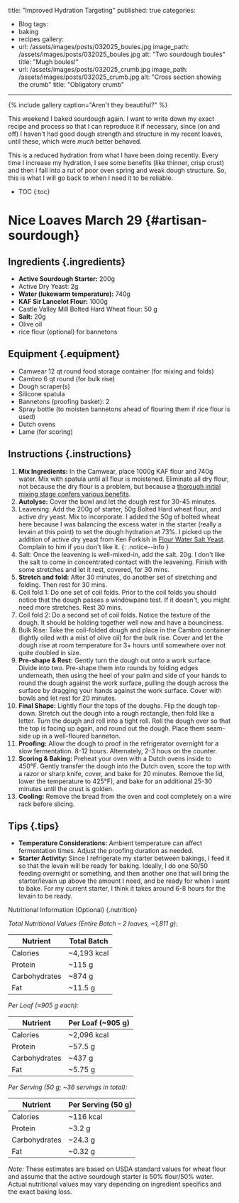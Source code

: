 title: "Improved Hydration Targeting"
published: true
categories:
- Blog
tags:
- baking
- recipes
gallery:
- url: /assets/images/posts/032025_boules.jpg
  image_path:  /assets/images/posts/032025_boules.jpg
  alt: "Two sourdough boules"
  title: "Mugh boules!"
- url:  /assets/images/posts/032025_crumb.jpg
  image_path: /assets/images/posts/032025_crumb.jpg
  alt: "Cross section showing the crumb"
  title: "Obligatory crumb"

---

{% include gallery caption="Aren't they beautiful?" %}

This weekend I baked sourdough again. I want to write down my exact recipe and process so that I can reproduce it if necessary, since (on and off) I haven't had good dough strength and structure in my recent loaves, until these, which were *much* better behaved.

This is a reduced hydration from what I have been doing recently. Every time I increase my hydration, I see some benefits (like thinner, crisp crust) and then I fall into a rut of poor oven spring and weak dough structure. So, this is what I will go back to when I need it to be reliable.


* TOC
  {:toc}

# Nice Loaves March 29 {#artisan-sourdough}

## Ingredients {.ingredients}

- **Active Sourdough Starter:** 200g
- Active Dry Yeast: 2g
- **Water (lukewarm temperature):** 740g
- **KAF Sir Lancelot Flour:** 1000g
- Castle Valley Mill Bolted Hard Wheat flour: 50 g
- **Salt:** 20g
- Olive oil
- rice flour (optional) for bannetons

## Equipment {.equipment}

- Camwear 12 qt round food storage container (for mixing and folds)
- Cambro 6 qt round (for bulk rise)
- Dough scraper(s)
- Silicone spatula
- Bannetons (proofing basket): 2
- Spray bottle (to moisten bannetons ahead of flouring them if rice flour is used)
- Dutch ovens
- Lame (for scoring)

## Instructions {.instructions}

1. **Mix Ingredients:**
   In the Camwear, place 1000g KAF flour and 740g water. Mix with spatula until all flour is moistened. Eliminate all dry flour, not because the dry flour is a problem, but because a [thorough initial mixing stage confers various benefits](hhttps://youtu.be/XzK_V0N0zXY?si=JNh5lAnUj1p_6hWa).
2. **Autolyse:**
   Cover the bowl and let the dough rest for 30-45 minutes.
3. Leavening:
   Add the 200g of starter, 50g Bolted Hard wheat flour, and active dry yeast. Mix to incorporate. I added the 50g of bolted wheat here because I was balancing the excess water in the starter (really a levain at this point) to set the dough hydration at 73%.
   I picked up the addition of active dry yeast from Ken Forkish in [Flour Water Salt Yeast](https://kensartisan.com/flour-water-salt-yeast). Complain to him if you don't like it. {: .notice--info }
4. Salt:
   Once the leavening is well-mixed-in, add the salt. 20g. I don't like the salt to come in concentrated contact with the leavening. Finish with some stretches and let it rest, covered, for 30 mins.
5. **Stretch and fold:**
   After 30 minutes, do another set of stretching and folding. Then rest for 30 mins.
6. Coil fold 1:
   Do one set of coil folds. Prior to the coil folds you should notice that the dough passes a windowpane test. If it doesn't, you might need more stretches. Rest 30 mins.
7. Coil fold 2:
   Do a second set of coil folds. Notice the texture of the dough. It should be holding together well now and have a bounciness.
8. Bulk Rise:
   Take the coil-folded dough and place in the Cambro container (lightly oiled with a mist of olive oil) for the bulk rise. Cover and let the dough rise at room temperature for 3+ hours until somewhere over not quite doubled in size.
9. **Pre-shape & Rest:**
   Gently turn the dough out onto a work surface. Divide into two. Pre-shape them into rounds by folding edges underneath, then using the heel of your palm and side of your hands to round the dough against the work surface, pulling the dough across the surface by dragging your hands against the work surface. Cover with bowls and let rest for 20 minutes.
10. **Final Shape:**
    Lightly flour the tops of the doughs. Flip the dough top-down. Stretch out the dough into a rough rectangle, then fold like a letter. Turn the dough and roll into a tight roll. Roll the dough over so that the top is facing up again, and round out the dough. Place them seam-side up in a well-floured banneton.
11. **Proofing:**
    Allow the dough to proof in the refrigerator overnight for a slow fermentation. 8-12 hours. Alternately, 2-3 hous on the counter.
12. **Scoring & Baking:**
    Preheat your oven with a Dutch ovens inside to 450°F. Gently transfer the dough into the Dutch oven, score the top with a razor or sharp knife, cover, and bake for 20 minutes. Remove the lid, lower the temperature to 425°F), and bake for an additional 25-30 minutes until the crust is golden.
13. **Cooling:**
    Remove the bread from the oven and cool completely on a wire rack before slicing.

## Tips {.tips}

- **Temperature Considerations:**
  Ambient temperature can affect fermentation times. Adjust the proofing duration as needed.
- **Starter Activity:**
  Since I refrigerate my starter between bakings, I feed it so that the levain will be ready for baking. Ideally, I do one 50/50 feeding overnight or something, and then another one that will bring the starter/levain up above the amount I need, and be ready for when I want to bake. For my current starter, I think it takes around 6-8 hours for the levain to be ready.

Nutritional Information (Optional) {.nutrition}

*Total Nutritional Values (Entire Batch – 2 loaves, ~1,811 g):*


| **Nutrient**  | **Total Batch** |
| --------------- | ----------------- |
| Calories      | ~4,193 kcal     |
| Protein       | ~115 g          |
| Carbohydrates | ~874 g          |
| Fat           | ~11.5 g         |

*Per Loaf (≈905 g each):*


| **Nutrient**  | **Per Loaf (~905 g)** |
| --------------- | ----------------------- |
| Calories      | ~2,096 kcal           |
| Protein       | ~57.5 g               |
| Carbohydrates | ~437 g                |
| Fat           | ~5.75 g               |

*Per Serving (50 g; ~36 servings in total):*


| **Nutrient**  | **Per Serving (50 g)** |
| --------------- | ------------------------ |
| Calories      | ~116 kcal              |
| Protein       | ~3.2 g                 |
| Carbohydrates | ~24.3 g                |
| Fat           | ~0.32 g                |

*Note:* These estimates are based on USDA standard values for wheat flour and assume that the active sourdough starter is 50% flour/50% water. Actual nutritional values may vary depending on ingredient specifics and the exact baking loss.
